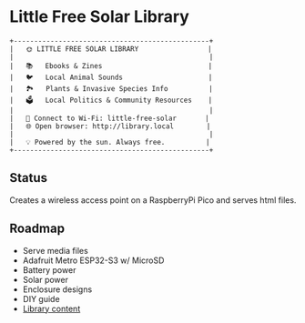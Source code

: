 # Little Free Solar Library

```
+------------------------------------------------+
|   🌞 LITTLE FREE SOLAR LIBRARY                 |
|                                                |
|   📚   Ebooks & Zines                          |
|   🐦   Local Animal Sounds                     |
|   🏞️   Plants & Invasive Species Info          |
|   🗳️   Local Politics & Community Resources    |
|                                                |
|   📡 Connect to Wi-Fi: little-free-solar       |
|   🌐 Open browser: http://library.local        |
|                                                |
|   💡 Powered by the sun. Always free.          |
+------------------------------------------------+
```

## Status

Creates a wireless access point on a RaspberryPi Pico and serves html files.

## Roadmap

- Serve media files
- Adafruit Metro ESP32-S3 w/ MicroSD
- Battery power
- Solar power
- Enclosure designs
- DIY guide
- [Library content](library_content.md)
